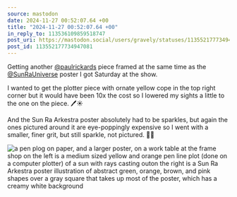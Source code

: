 ```yaml
---
source: mastodon
date: 2024-11-27 00:52:07.64 +00
title: "2024-11-27 00:52:07.64 +00"
in_reply_to: 113536109859518747
post_uri: https://mastodon.social/users/gravely/statuses/113552177734947081
post_id: 113552177734947081
---
```

Getting another [@paulrickards](https://mastodon.social/@paulrickards) piece framed at the same time as the [@SunRaUniverse](https://universeodon.com/@SunRaUniverse) poster I got Saturday at the show.

I wanted to get the plotter piece with ornate yellow cope in the top right corner but it would have been 10x the cost so I lowered my sights a little to the one on the piece. 🖊️☀️

And the Sun Ra Arkestra poster absolutely had to be sparkles, but again the ones pictured around it are eye-poppingly expensive so I went with a smaller, finer grit, but still sparkle, not pictured. 🪩🤗


![a pen plog on paper, and a larger poster, on a work table at the frame shop on the left is a medium sized yellow and orange pen line plot (done on a computer plotter) of a sun with rays casting outon the right is a Sun Ra Arkestra poster illustration of abstract green, orange, brown, and pink shapes over a gray square that takes up most of the poster, which has a creamy white background](/images/113552177477996649.jpeg)

